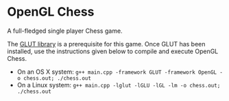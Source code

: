 # OpenGL Chess
A full-fledged single player Chess game.

The [GLUT library](http://www.opengl.org/resources/libraries/glut/) is a prerequisite for this game. Once GLUT has been installed, use the instructions given below to compile and execute OpenGL Chess.
  - On an OS X system: `g++ main.cpp -framework GLUT -framework OpenGL -o chess.out; ./chess.out`
  - On a Linux system: `g++ main.cpp -lglut -lGLU -lGL -lm -o chess.out; ./chess.out`
